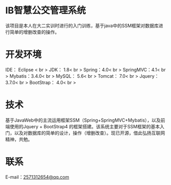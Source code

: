 # IB智慧公交管理系统
该项目是本人在大二实训时进行的入门训练，基于java中的SSM框架对数据库进行简单的增删改查的操作。

# 开发环境
IDE： Eclipse < br >
JDK： 1.8< br >
Spring：4.0< br >
SpringMVC：4.1< br >
Mybatis：3.4.0< br >
MySQL： 5.6< br >
Tomcat： 7.0< br >
Jquery： 3.7.0< br >
BootStrap： 4.0< br >

# 技术
基于JavaWeb中的主流运用框架SSM（Spring+SpringMVC+Mybatis），以及前端使用的Jquery + BootStrap4 的框架搭建。该系统主要对于SSM框架的基本入门，以及对数据库的简单的设计，操作（增删改查）。现已开源，借此弘扬互联网精神，共勉。

# 联系
E-mail：2571312654@qq.com
